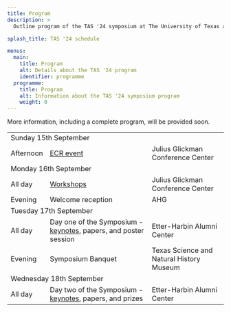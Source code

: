```yaml
---
title: Program
description: >
  Outline program of the TAS '24 symposium at The University of Texas at Austin.

splash_title: TAS '24 schedule

menus:
  main:
    title: Program
    alt: Details about the TAS '24 program
    identifier: programme
  programme:
    title: Program
    alt: Information about the TAS '24 symposium program
    weight: 0
---
```


More information, including a complete program, will be provided soon.

<table class="table table-bordered">
    <tr>
        <td colspan="3" class="bg-primary text-white fw-bold">Sunday 15th September</td>
    </tr>
    <tr>
        <td>Afternoon</td>
        <td><a href="https://symposium.tas.ac.uk/2024/program/ecr-event/">ECR event</a></td>
        <td>Julius Glickman Conference Center</td>
    </tr>
    <tr>
        <td colspan="3" class="bg-primary text-white fw-bold">Monday 16th September</td>
    </tr>
    <tr>
        <td>All day</td>
        <td><a href="https://symposium.tas.ac.uk/2024/program/workshops/">Workshops</a></td>
        <td>Julius Glickman Conference Center</td>
    </tR>
    <tr>
        <td>Evening</td>
        <td>Welcome reception</td>
        <td>AHG</td>
    </tR>
    <tr>
        <td colspan="3" class="bg-primary text-white fw-bold">Tuesday 17th September</td>
    </tr>
    <tr>
        <td>All day</td>
        <td>Day one of the Symposium - <a href="https://symposium.tas.ac.uk/2024/program/keynotes/">keynotes</a>, papers, and poster session</td>
        <td>Etter-Harbin Alumni Center</td>
    </tR>
    <tr>
        <td>Evening</td>
        <td>Symposium Banquet</td>
        <td>Texas Science and Natural History Museum</td>
    </tR>
    <tr>
        <td colspan="3" class="bg-primary text-white fw-bold">Wednesday 18th September</td>
    </tr>
    <tr>
        <td>All day</td>
        <td>Day two of the Symposium - <a href="https://symposium.tas.ac.uk/2024/program/keynotes/">keynotes</a>, papers, and prizes</td>
        <td>Etter-Harbin Alumni Center</td>
    </tR>
</table>